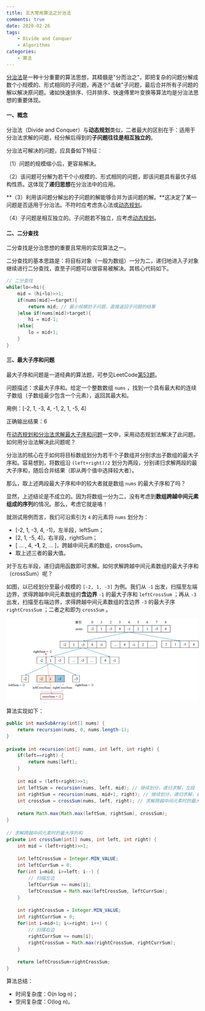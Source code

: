 ```yaml
---
title: 五大常用算法之分治法
comments: true
date: 2020-02-26
tags:
	- Divide and Conquer
	- Algorithms
categories:
	- 算法
---
```


[分治法](https://baike.baidu.com/item/%E5%88%86%E6%B2%BB%E6%B3%95/2407337?fr=aladdin)是一种十分重要的算法思想，其精髓是"分而治之"，即把复杂的问题分解成数个小规模的、形式相同的子问题，再逐个"击破"子问题，最后合并所有子问题的解以解决原问题。诸如快速排序、归并排序、快速傅里叶变换等算法均是分治法思想的重要体现。

<!--more-->

#### 一、概念

分治法（Divide and Conquer）与**动态规划**类似，二者最大的区别在于：适用于分治法求解的问题，经分解后得到的**子问题往往是相互独立的**。



分治法可解决的问题，应具备如下特征：

（1）问题的规模缩小后，更容易解决。

（2）该问题可分解为若干个小规模的、形式相同的问题，即该问题具有最优子结构性质。这体现了**递归思想**在分治法中的应用。

**（3）利用该问题分解出的子问题的解能够合并为该问题的解。**这决定了某一问题是否适用于分治法。不符时应考虑贪心法或[动态规划](https://merlinhu0112.github.io/2020/01/02/%E4%BA%94%E5%A4%A7%E5%B8%B8%E7%94%A8%E7%AE%97%E6%B3%95%E4%B9%8B%E5%8A%A8%E6%80%81%E8%A7%84%E5%88%92/)。

（4）子问题是相互独立的。子问题若不独立，应考虑[动态规划](https://merlinhu0112.github.io/2020/01/02/%E4%BA%94%E5%A4%A7%E5%B8%B8%E7%94%A8%E7%AE%97%E6%B3%95%E4%B9%8B%E5%8A%A8%E6%80%81%E8%A7%84%E5%88%92/)。



#### 二、二分查找

二分查找是分治思想的重要且常用的实现算法之一。

二分查找的基本思路是：将目标对象（一般为数组）一分为二，递归地进入子对象继续进行二分查找，直至子问题可以很容易被解决。其核心代码如下。

```java
// 二分查找
while(lo<=hi){
    mid = (hi+lo)>>1;
    if(nums[mid]==target){
        return mid; // 最小规模的子问题，直接返回子问题的结果
    }else if(nums[mid]>target){
        hi = mid-1;
    }else{
        lo = mid+1;
    }
}
```



#### 三、最大子序和问题

最大子序和问题是一道经典的算法题，可参见LeetCode[第53题](https://leetcode-cn.com/problems/maximum-subarray/ )。

问题描述：求最大子序和。给定一个整数数组 `nums` ，找到一个具有最大和的连续子数组（子数组最少包含一个元素），返回其最大和。

用例：[-2, 1, -3, 4, -1, 2, 1, -5, 4]

正确输出结果：6



在[动态规划和分治法求解最大子序和问题](https://merlinhu0112.github.io/2020/02/25/%E5%8A%A8%E6%80%81%E8%A7%84%E5%88%92%E5%92%8C%E5%88%86%E6%B2%BB%E6%B3%95%E6%B1%82%E8%A7%A3%E6%9C%80%E5%A4%A7%E5%AD%90%E5%BA%8F%E5%92%8C%E9%97%AE%E9%A2%98/)一文中，采用动态规划法解决了此问题。如何用分治法解决此问题呢？



分治法的核心在于如何将目标数组划分为若干个子数组并分别求出子数组的最大子序和。容易想到，将数组沿 `(left+right)/2` 划分为两段，分别递归求解两段的最大子序和，随后合并结果（即从两个值中选择较大者）。

那么，取上述两段最大子序和中的较大者就是数组 `nums` 的最大子序和了吗？

显然，上述结论是不成立的。因为将数组一分为二，没有考虑到**数组跨越中间元素组成的序列**的情况。那么，考虑它就是咯！

就测试用例而言，我们可沿索引为 `4` 的元素将 `nums` 划分为：

-  [-2, 1, -3, 4, -1]，左半段，leftSum；
- [2, 1, -5, 4]，右半段，rightSum；
- [ ... , 4, **-1**, 2, ... ]，跨越中间元素的数组，crossSum。
- 取上述三者的最大值。



对于左右半段，递归调用函数即可求解。如何求解跨越中间元素数组的最大子序和（crossSum）呢？

如图，以已经划分至最小规模的 `[-2, 1, -3]` 为例。我们从 `-1` 出发，扫描至左端边界，求得跨越中间元素数组的**含边界** `-1` 的最大子序和 `leftCrossSum` ；再从 `-3` 出发，扫描至右端边界，求得跨越中间元素数组的含边界 `-3` 的最大子序 `rightCrossSum` ；二者之和即为 `crossSum` 。

![](五大常用算法之分治法/fig1.png)



算法实现如下：

```java
public int maxSubArray(int[] nums) {
    return recursion(nums, 0, nums.length-1);
}

private int recursion(int[] nums, int left, int right) {
    if(left==right) {
        return nums[left];
    }

    int mid = (left+right)>>1;
    int leftSum = recursion(nums, left, mid); // 继续划分，递归求解，左段
    int rightSum = recursion(nums, mid+1, right); // 继续划分，递归求解，右段
    int crossSum = crossSum(nums, left, right); // 求解跨越中间元素时的最大序列和

    return Math.max(Math.max(leftSum, rightSum), crossSum);
}

// 求解跨越中间元素时的最大序列和
private int crossSum(int[] nums, int left, int right) {
    int mid = (left+right)>>1;

    int leftCrossSum = Integer.MIN_VALUE;
    int leftCurrSum = 0;
    for(int i=mid; i>=left; i--) {
        // 扫描左边
        leftCurrSum += nums[i];
        leftCrossSum = Math.max(leftCrossSum, leftCurrSum);
    }

    int rightCrossSum = Integer.MIN_VALUE;
    int rightCurrSum = 0;
    for(int i=mid+1; i<=right; i++) {
        // 扫描右边
        rightCurrSum += nums[i];
        rightCrossSum = Math.max(rightCrossSum, rightCurrSum);
    }

    return leftCrossSum+rightCrossSum;
}
```

算法总结：

- 时间复杂度：O(n log n)；
- 空间复杂度：O(log n)。